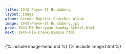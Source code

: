 ```yaml
---
title: 1943 Payne St Bundaberg
layout: image
album: German Baptist Churches Album
image: 1943-Payne-St-Bundaberg.jpg
prev: 1943-Mt-Berryman-Sunday-School.html
next: 1945-Pie-Creek-Gympie.html
---
```

{% include image-head.md %}
{% include image.html %}